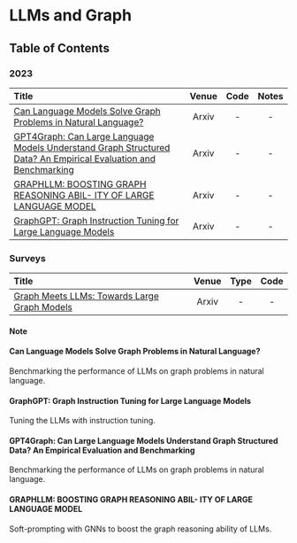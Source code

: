 # LLMs and Graph
## Table of Contents
### 2023

|  Title  |   Venue  |   Code   |   Notes  |
|:--------|:--------:|:--------:|:--------:|
| [Can Language Models Solve Graph Problems in Natural Language?](<https://arxiv.org/abs/2305.10037>) | Arxiv | - | - |
| [GPT4Graph: Can Large Language Models Understand Graph Structured Data? An Empirical Evaluation and Benchmarking](<https://arxiv.org/abs/2305.15066>) | Arxiv | - | - |
| [GRAPHLLM: BOOSTING GRAPH REASONING ABIL- ITY OF LARGE LANGUAGE MODEL](<https://arxiv.org/abs/2310.05845>) | Arxiv | - | - |
| [GraphGPT: Graph Instruction Tuning for Large Language Models](<https://arxiv.org/abs/2310.13023>) | Arxiv | - | - |



### Surveys

|  Title  |   Venue  |   Type   |   Code   |
|:--------|:--------:|:--------:|:--------:|
| [Graph Meets LLMs: Towards Large Graph Models](<https://arxiv.org/abs/2308.14522>) | Arxiv | - | - |

#### Note
#### Can Language Models Solve Graph Problems in Natural Language?
Benchmarking the performance of LLMs on graph problems in natural language.
#### GraphGPT: Graph Instruction Tuning for Large Language Models
Tuning the LLMs with instruction tuning.
#### GPT4Graph: Can Large Language Models Understand Graph Structured Data? An Empirical Evaluation and Benchmarking
Benchmarking the performance of LLMs on graph problems in natural language.
#### GRAPHLLM: BOOSTING GRAPH REASONING ABIL- ITY OF LARGE LANGUAGE MODEL
Soft-prompting with GNNs to boost the graph reasoning ability of LLMs.
